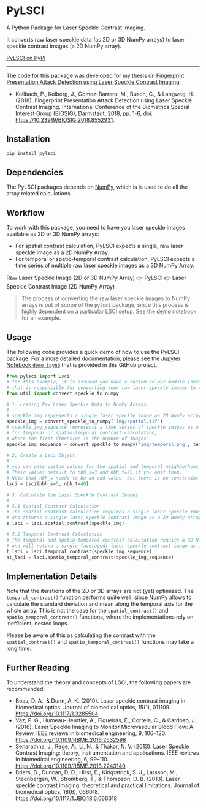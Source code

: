 # PyLSCI

A Python Package for Laser Speckle Contrast Imaging.

It converts raw laser speckle data (as 2D or 3D NumPy arrays) to laser speckle contrast images (a 2D NumPy array).

[PyLSCI on PyPI](https://pypi.org/project/pylsci/)

---

The code for this package was developed for my thesis on 
[Fingerprint Presentation Attack Detection using Laser Speckle Contrast Imaging](https://www.researchgate.net/publication/329391997_Fingerprint_Presentation_Attack_Detection_using_Laser_Speckle_Contrast_Imaging):

- Keilbach, P., Kolberg, J., Gomez-Barrero, M., Busch, C., & Langweg, H. (2018). Fingerprint Presentation Attack Detection using Laser Speckle Contrast Imaging. International Conference of the Biometrics Special Interest Group (BIOSIG), Darmstadt, 2018, pp. 1-6, doi: https://10.23919/BIOSIG.2018.8552931.

## Installation

```sh
pip install pylsci
```

## Dependencies

The PyLSCI packages depends on [NumPy](https://numpy.org/), 
which is is used to do all the array related calculations.

## Workflow

To work with this package, you need to have you laser speckle images available as 2D or 3D NumPy arrays:

- For spatial contrast calculation, PyLSCI expects a single, raw laser speckle image as a 2D NumPy Array.
- For temporal or spatio-temporal contrast calculation, 
PyLSCI expects a time series of multiple raw laser speckle images as a 3D NumPy Array.

Raw Laser Speckle Image (2D or 3D NumPy Array) :point_right: PyLSCI :point_right: Laser Speckle Contrast Image (2D NumPy Array)

> The process of converting the raw laser speckle images to NumPy arrays is out of scope of the `pylsci` package,
> since this process is highly dependent on a particular LSCI setup.
> See the [demo](https://github.com/pkeilbach/pylsci/blob/develop/demo.ipynb) notebook for an example.   

## Usage

The following code provides a quick demo of how to use the PyLSCI package. 
For a more detailed documentation, please see the 
[Jupyter Notebook `demo.ipynb`](https://github.com/pkeilbach/pylsci/blob/develop/demo.ipynb)
that is provided in this GitHub project.

```python
from pylsci import Lsci
# for this example, it is assumed you have a custom helper module (here it is the util.py module)
# that is responsible for converting your raw laser speckle images to the NumPy arrays expected by PyLSCI
from util import convert_speckle_to_numpy

# 1. Loading Raw Laser Speckle Data to NumPy Arrays
# 
# speckle_img represents a single laser speckle image as 2D NumPy array for spatial contrast ccalculation
speckle_img = convert_speckle_to_numpy('img/spatial.tif')
# speckle_img_sequence represents a time series of speckle images as a NumPy 3D array 
# for temporal or spatio-temporal contrast calculation,
# where the first dimension is the number of images
speckle_img_sequence = convert_speckle_to_numpy('img/temporal.png', temporal_series=True)

# 2. Create a Lsci Object
# 
# you can pass custom values for the spatial and temporal neighborhoos arguments nbh_s and nbh_t.
# Their values default to nbh_s=3 and nbh_t=25 if you omit them.
# Note that nbh_s needs to be an odd value, but there is no constraint for nbh_t
lsci = Lsci(nbh_s=5, nbh_t=40)

# 3. Calculate the Laser Speckle Contrast Images
#
# 3.1 Spatial Contrast Calculation 
# The spatial contrast calculation requires a single laser speckle image as a NumPy 2D array
# and returns a single laser speckle contrast image as a 2D NumPy array.
s_lsci = lsci.spatial_contrast(speckle_img)

# 3.2 Temporal Contrast Calculation
# The temporal and spatio-temporal contrast calculation require a 3D NumPy array (time series of laser speckle images)
# and will return a single (averaged) laser speckle contrast image as a 2D NumPy array.
t_lsci = lsci.temporal_contrast(speckle_img_sequence)
st_lsci = lsci.spatio_temporal_contrast(speckle_img_sequence)

```

## Implementation Details

Note that the iterations of the 2D or 3D arrays are not (yet) optimized. 
The `temporal_contrast()` function performs quite well, 
since NumPy allows to calculate the standard deviation and mean along the temporal axis for the whole array.
This is not the case for the `spatial_contrast()` and `spatio_temporal_contrast()` functions,
where the implementations rely on inefficient, nested loops.

Please be aware of this as calculating the contrast 
with the `spatial_contrast()` and `spatio_temporal_contrast()` functions may take a long time.


## Further Reading

To understand the theory and concepts of LSCI, the following papers are recommended:

- Boas, D. A., & Dunn, A. K. (2010). Laser speckle contrast imaging in biomedical optics. Journal of biomedical optics, 15(1), 011109. https://doi.org/10.1117/1.3285504
- Vaz, P. G., Humeau-Heurtier, A., Figueiras, E., Correia, C., & Cardoso, J. (2016). Laser Speckle Imaging to Monitor Microvascular Blood Flow: A Review. IEEE reviews in biomedical engineering, 9, 106–120. https://doi.org/10.1109/RBME.2016.2532598
- Senarathna, J., Rege, A., Li, N., & Thakor, N. V. (2013). Laser Speckle Contrast Imaging: theory, instrumentation and applications. IEEE reviews in biomedical engineering, 6, 99–110. https://doi.org/10.1109/RBME.2013.2243140
- Briers, D., Duncan, D. D., Hirst, E., Kirkpatrick, S. J., Larsson, M., Steenbergen, W., Stromberg, T., & Thompson, O. B. (2013). Laser speckle contrast imaging: theoretical and practical limitations. Journal of biomedical optics, 18(6), 066018. https://doi.org/10.1117/1.JBO.18.6.066018

